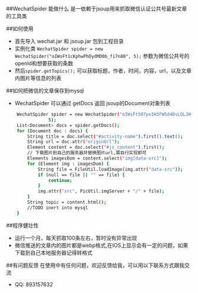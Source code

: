 ##WechatSpider 能做什么
是一依赖于jsoup用来抓取微信认证公共号最新文章的工具类

##如何使用

* 首先导入 wechat.jar 和 jsoup.jar 包到工程目录
* 实例化类 `WechatSpider spider = new WechatSpider("oIWsFt1cKphwPhDydMD0b_fi7n80", 5);` 参数为微信公共号的openId和想要获取的条数
* 然后`spider.getTopics();` 可以获取标题，作者，时间，内容，url，以及文章内图片等信息的列表

##如何把微信的文章保存到mysql
* WechatSpider 可以通过 getDocs 返回 jsoup的Document对象列表
```bash
    WechatSpider spider = new WechatSpider("oIWsFt507pxIH3FW5d4DvLDLJHfA",
                5);
    List<Document> docs = spider.getDocs();
    for (Document doc : docs) {
        String title = doc.select("#activity-name").first().text();
        String url = doc.attr("originUrl");
        Element content = doc.select("#js_content").first();
        // 下载图片到自己的服务器并替换图片url,需自行实现即可
        Elements imagesDom = content.select("img[data-src]");
        for (Element img : imagesDom) {
            String file = FileUtil.loadImage(img.attr("data-src"));
            if (null == file || "" == file) {
                continue;
            }
            img.attr("src", PicUtil.imgServer + "/" + file);
        }
        String topic = content.html();
        //TODO inert into mysql
    }
```

##程序健壮性
* 运行一个月，每天抓取100条左右，暂时没有异常出现
* 微信推送的文章内的图片都是webp格式,在IOS上显示会有一定的问题，如果下载到自己本地服务器记得转格式

##有问题反馈
在使用中有任何问题，欢迎反馈给我，可以用以下联系方式跟我交流

* QQ: 893157632